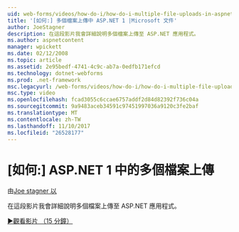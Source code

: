```yaml
---
uid: web-forms/videos/how-do-i/how-do-i-multiple-file-uploads-in-aspnet-1
title: '[如何:] 多個檔案上傳中 ASP.NET 1 |Microsoft 文件'
author: JoeStagner
description: 在這段影片我會詳細說明多個檔案上傳至 ASP.NET 應用程式。
ms.author: aspnetcontent
manager: wpickett
ms.date: 02/12/2008
ms.topic: article
ms.assetid: 2e95bedf-4741-4c9c-ab7a-0edfb171efcd
ms.technology: dotnet-webforms
ms.prod: .net-framework
msc.legacyurl: /web-forms/videos/how-do-i/how-do-i-multiple-file-uploads-in-aspnet-1
msc.type: video
ms.openlocfilehash: fcad3055c6ccae6757addf2d84d82392f736c04a
ms.sourcegitcommit: 9a9483aceb34591c97451997036a9120c3fe2baf
ms.translationtype: MT
ms.contentlocale: zh-TW
ms.lasthandoff: 11/10/2017
ms.locfileid: "26528177"
---
```

<a name="how-do-i--multiple-file-uploads-in-aspnet-1"></a>[如何:] ASP.NET 1 中的多個檔案上傳
====================
由[Joe stagner 以](https://github.com/JoeStagner)

在這段影片我會詳細說明多個檔案上傳至 ASP.NET 應用程式。

[&#9654;觀看影片 （15 分鐘）](https://channel9.msdn.com/Blogs/ASP-NET-Site-Videos/how-do-i-multiple-file-uploads-in-aspnet-1)
